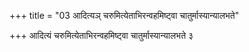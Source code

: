 +++
title = "03 आदित्यञ् चरुमित्येताभिरन्वहमिष्ट्वा चातुर्मास्यान्यालभते"

+++
आदित्यं चरुमित्येताभिरन्वहमिष्ट्वा चातुर्मास्यान्यालभते ३